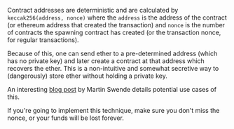 
Contract addresses are deterministic and are calculated by `keccak256(address, nonce)` where the `address` is the address of the contract (or ethereum address that created the transaction) and `nonce` is the number of contracts the spawning contract has created (or the transaction nonce, for regular transactions).  

Because of this, one can send ether to a pre-determined address (which has no private key) and later create a contract at that address which recovers the ether. This is a non-intuitive and somewhat secretive way to (dangerously) store ether without holding a private key. 

An interesting [blog post](http://martin.swende.se/blog/Ethereum_quirks_and_vulns.html) by Martin Swende details potential use cases of this. 

If you're going to implement this technique, make sure you don't miss the nonce, or your funds will be lost forever. 


